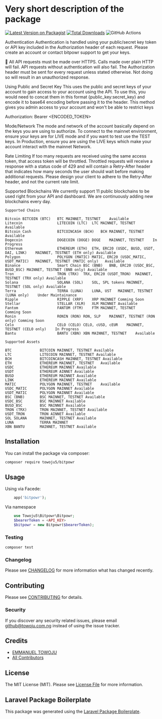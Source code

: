 # Very short description of the package

[![Latest Version on Packagist](https://img.shields.io/packagist/v/towoju5/bitpowr.svg?style=flat-square)](https://packagist.org/packages/towoju5/bitpowr)
[![Total Downloads](https://img.shields.io/packagist/dt/towoju5/bitpowr.svg?style=flat-square)](https://packagist.org/packages/towoju5/bitpowr)
![GitHub Actions](https://github.com/towoju5/bitpowr/actions/workflows/main.yml/badge.svg)


Authentication
Authentication is handled using your public/secret key token or API key included in the Authorization header of each request. Please create an account or contact bitpowr support to get your keys.

📘 All API requests must be made over HTTPS. Calls made over plain HTTP will fail. API requests without authentication will also fail. The Authorization header must be sent for every request unless stated otherwise. Not doing so will result in an unauthorized response.

Using Public and Secret Key
This uses the public and secret keys of your account to gain access to your account using the API. To use this, you would need to concat them in this format {public_key:secret_key} and encode it to base64 encoding before passing it to the header. This method gives you admin access to your account and won't be able to restrict keys

Authorization: Bearer <ENCODED_TOKEN>

Mode/Network
The mode and network of the account basically depend on the keys you are using to authorize. To connect to the mainnet environment, ensure your keys are for LIVE mode and if you want to test use the TEST keys. In Production, ensure you are using the LIVE keys which make your account interact with the mainnet Network.

Rate Limiting
If too many requests are received using the same access token, that access token will be throttled. Throttled requests will receive a response with a status code of 429 and will contain a Retry-After header that indicates how many seconds the user should wait before making additional requests. Please design your client to adhere to the Retry-After header, and not the current rate limit.

Supported Blockchains
We currently support 11 public blockchains to be used right from your API and dashboard. We are continuously adding new blockchains every day.

```
Supported Chains

Bitcoin	BITCOIN (BTC)	BTC	MAINNET, TESTNET	Available
Litecoin	            LITECOIN (LTC)	LTC	MAINNET, TESTNET	Available
Bitcoin Cash	        BITCOINCASH (BCH)	BCH	MAINNET, TESTNET	Available
Dogecoin	            DOGECOIN (DOGE)	DOGE	MAINNET, TESTNET	In Progress
Ethereum	            ETHEREUM (ETH)	ETH, ERC20 (USDC, BUSD, USDT, DAI, LINK)	MAINNET, TESTNET (ETH only)	Available
Polygon	                POLYGON (MATIC)	MATIC, ERC20 (USDC_MATIC, USDT_MATIC)	MAINNET, TESTNET (MATIC only)	Available
Binance                 Smart Chain	BSC (BNB)	BNB, ERC20 (USDC_BSC, BUSD_BSC)	MAINNET, TESTNET (BNB only)	Available
Tron	                TRON (TRX)	TRX, ERC20 (USDT_TRON)	MAINNET, TESTNET (TRX only)	Available
Solana	                SOLANA (SOL)	SOL, SPL tokens	MAINNET, TESTNET (SOL only)	Available
Terra	                TERRA (LUNA)	LUNA, UST	MAINNET, TESTNET (LUNA only)	Under Maintainance
Ripple	                RIPPLE (XRP)	XRP	MAINNET	Comming Soon
Stellar	                STELLAR (XLM)	XLM	MAINNET	Available
Fantom	                FANTOM (FTM)	FTM	MAINNET, TESTNET	Comming Soon
Ronin	                RONIN (RON)	RON, SLP	MAINNET, TESTNET (RON only)	Comming Soon
Celo	                CELO (CELO)	CELO, cUSD, cEUR	MAINNET, TESTNET (CELO only)	In Progress
Bantu	                BANTU (XBN)	XBN	MAINNET, TESTNET	Available
```
```
Supported Assets

BTC	            BITCOIN	MAINNET, TESTNET Available
LTC	            LITECOIN MAINNET, TESTNET Available
BCH	            BITCOINCASH	MAINNET, TESTNET Available
ETH	            ETHEREUM MAINNET, TESTNET	Available
USDC	        ETHEREUM MAINNET Available
USDT	        ETHEREUM AINNET	Available
BUSD	        ETHEREUM MAINNET Available
LINK	        ETHEREUM MAINNET Available
MATIC	        POLYGON	MAINNET, TESTNET	Available
USDC_MATIC	    POLYGON	MAINNET	Available
USDT_MATIC	    POLYGON	MAINNET	Available
BSC (BNB)	    BSC	MAINNET, TESTNET Available
USDC_BSC	    BSC	MAINNET	Available
BUSD_BSC	    BSC	MAINNET	Available
TRON (TRX)	    TRON MAINNET, TESTNET Available
USDT_TRON	    TRON AINNET	Available
SOL	SOLANA	    MAINNET, TESTNET Available
LUNA	        TERRA MAINNET
XBN	BANTU	    MAINNET, TESTNET Available
```

## Installation

You can install the package via composer:

```bash
composer require towoju5/bitpowr
```

## Usage
Using via Facede: 
```php
    app('bitpowr');
```
Via namespace
```php
    use Towoju5\Bitpowr\Bitpowr;
    $bearerToken = <API_KEY>
    $bitpowr = new Bitpowr($bearerToken);
```

### Testing

```bash
composer test
```

### Changelog

Please see [CHANGELOG](CHANGELOG.md) for more information what has changed recently.

## Contributing

Please see [CONTRIBUTING](CONTRIBUTING.md) for details.

### Security

If you discover any security related issues, please email github@towoju.com.ng instead of using the issue tracker.

## Credits

-   [EMMANUEL TOWOJU](https://github.com/towoju5)
-   [All Contributors](../../contributors)

## License

The MIT License (MIT). Please see [License File](LICENSE.md) for more information.

## Laravel Package Boilerplate

This package was generated using the [Laravel Package Boilerplate](https://laravelpackageboilerplate.com).
